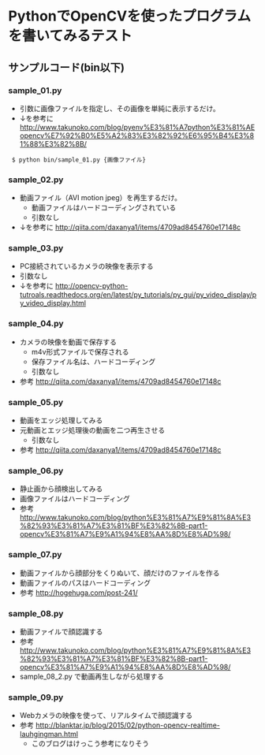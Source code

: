 # PythonでOpenCVを使ったプログラムを書いてみるテスト

## サンプルコード(bin以下)

### sample_01.py

* 引数に画像ファイルを指定し、その画像を単純に表示するだけ。
* ↓を参考に
  http://www.takunoko.com/blog/pyenv%E3%81%A7python%E3%81%AEopencv%E7%92%B0%E5%A2%83%E3%82%92%E6%95%B4%E3%81%88%E3%82%8B/

```
 $ python bin/sample_01.py {画像ファイル}
```

### sample_02.py

* 動画ファイル（AVI motion jpeg）を再生するだけ。
  * 動画ファイルはハードコーディングされている
  * 引数なし
* ↓を参考に
  http://qiita.com/daxanya1/items/4709ad8454760e17148c

### sample_03.py

* PC接続されているカメラの映像を表示する
* 引数なし
* ↓を参考に
  http://opencv-python-tutroals.readthedocs.org/en/latest/py_tutorials/py_gui/py_video_display/py_video_display.html

### sample_04.py

* カメラの映像を動画で保存する
  * m4v形式ファイルで保存される
  * 保存ファイル名は、ハードコーディング
  * 引数なし
* 参考
  http://qiita.com/daxanya1/items/4709ad8454760e17148c

### sample_05.py

* 動画をエッジ処理してみる
* 元動画とエッジ処理後の動画を二つ再生させる
  * 引数なし
* 参考
  http://qiita.com/daxanya1/items/4709ad8454760e17148c


### sample_06.py

* 静止画から顔検出してみる
* 画像ファイルはハードコーディング
* 参考
  http://www.takunoko.com/blog/python%E3%81%A7%E9%81%8A%E3%82%93%E3%81%A7%E3%81%BF%E3%82%8B-part1-opencv%E3%81%A7%E9%A1%94%E8%AA%8D%E8%AD%98/


### sample_07.py

* 動画ファイルから顔部分をくりぬいて、顔だけのファイルを作る
* 動画ファイルのパスはハードコーディング
* 参考
  http://hogehuga.com/post-241/

### sample_08.py

* 動画ファイルで顔認識する
* 参考
  http://www.takunoko.com/blog/python%E3%81%A7%E9%81%8A%E3%82%93%E3%81%A7%E3%81%BF%E3%82%8B-part1-opencv%E3%81%A7%E9%A1%94%E8%AA%8D%E8%AD%98/
* sample_08_2.py で動画再生しながら処理する

### sample_09.py

* Webカメラの映像を使って、リアルタイムで顔認識する
* 参考
  http://blanktar.jp/blog/2015/02/python-opencv-realtime-lauhgingman.html
  * このブログはけっこう参考になりそう


